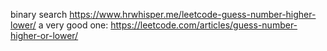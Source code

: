 
binary search
https://www.hrwhisper.me/leetcode-guess-number-higher-lower/
a very good one: https://leetcode.com/articles/guess-number-higher-or-lower/
